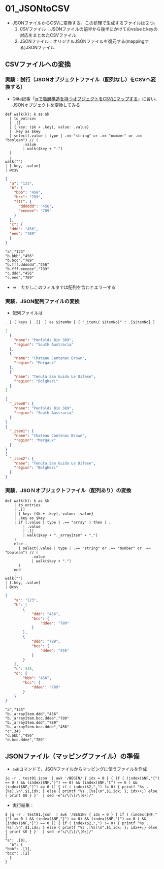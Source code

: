 # 01_JSONtoCSV
- JSONファイルからCSVに変換する。この処理で生成するファイルは２つ。
  1. CSVファイル：JSONファイルの前半から後半にかけてのvalueとkeyの対応をまとめたCSVファイル
  2. JSONファイル：オリジナルJSONファイルを復元する(mappingする)JSONファイル

## CSVファイルへの変換

### 実験：試行（JSONオブジェクトファイル（配列なし）をCSVへ変換する）
- Qiita記事「[jqで階層構造を持つオブジェクトをCSVにマップする](https://qiita.com/ma2saka/items/210ad80d36a49a1dd694)」に習い、JSONオブジェクトを変換してみる

```
def walk(k): k as $k
  | to_entries
  | .[]
  | { key: ($k + .key), value: .value}
  | .key as $key
  | select(.value | type | .== "string" or .== "number" or .== "boolean") // (
        .value 
        | walk($key + ".")
  )
  ;
walk("")
| [.key, .value] 
| @csv
```

```JSON
{
  "a": "123",
  "b": {
    "bbb": "456",
    "bcc": "789",
    "fff": {
      "dddddd": "456",
      "eeeeee": "789"
    }
  },
  "c": {
  "ddd": "456",
  "eee": "789"
  }
}
```

```CSV
"a","123"
"b.bbb","456"
"b.bcc","789"
"b.fff.dddddd","456"
"b.fff.eeeeee","789"
"c.ddd","456"
"c.eee","789"
```

- ⇒　ただしこのフィルタでは配列を含むとエラーする

### 実験．JSON配列ファイルの変換
- 配列ファイルは
```
. | ( keys | .[]  ) as $itemNo | { "_item\( $itemNo)" : .[$itemNo] } 
```

```JSON
[
  {
    "name": "Penfolds Bin 389",
    "region": "South Austraria"
  },
  {
    "name": "Chateau Cantenac Brown",
    "region": "Margaux"
  },
  {
    "name": "Tenuta San Guido Le Difese",
    "region": "Bolgheri"
  }
]
```

```JSON
{
  "_item0": {
    "name": "Penfolds Bin 389",
    "region": "South Austraria"
  }
}
{
  "_item1": {
    "name": "Chateau Cantenac Brown",
    "region": "Margaux"
  }
}
{
  "_item2": {
    "name": "Tenuta San Guido Le Difese",
    "region": "Bolgheri"
  }
}
```

### 実験．JSOＮオブジェクトファイル（配列あり）の変換

```
def walk(k): k as $k
    | to_entries
    | .[]
    | { key: ($k + .key), value: .value}
    | .key as $key
    | if (.value | type | .== "array" ) then ( . 
        | .value 
        | .[]  
        | walk($key + "._arrayItem" + ".") 
    )
    else .
      | select(.value | type | .== "string" or .== "number" or .== "boolean") // (
            .value 
            | walk($key + ".")
      )
    end
    ;
walk("")
| [.key, .value] 
| @csv
```

```JSON
{
    "a": "123",
    "b": [
        { 
            "ddd": "456",
            "bcc": {
                "ddee": "789"
            }    
        },
        { 
            "ddd": "789",
            "bcc": {
                "ddee": "456"
            }    
        }
    ],
    "c": 345,
    "d": {
        "bbb": "456",
        "bcc": {
            "ddee": "789"
        }
    }
}
```

```CSV
"a","123"
"b._arrayItem.ddd","456"
"b._arrayItem.bcc.ddee","789"
"b._arrayItem.ddd","789"
"b._arrayItem.bcc.ddee","456"
"c",345
"d.bbb","456"
"d.bcc.ddee","789"
```

## JSONファイル（マッピングファイル）の準備
- `awk`コマンドで、JSONファイルからマッピングに使うファイルを作成
```
jq -r . test01.json  | awk '/BEGIN/ { idx = 0 } { if ( (index($NF,"{") == 0 ) && (index($NF,"}") == 0) && (index($NF,"[") == 0 ) && (index($NF,"]") == 0 )) { if ( index($2,",") != 0) { printf "%s .[%s],\n",$1,idx; } else { printf "%s .[%s]\n",$1,idx; }; idx++;} else { print $0 } }'  | sed -e"s/\[\]/\[0\]/"
```

  - 実行結果：
```shell
$ jq -r . test01.json  | awk '/BEGIN/ { idx = 0 } { if ( (index($NF,"{") == 0 ) && (index($NF,"}") == 0) && (index($NF,"[") == 0 ) && (index($NF,"]") == 0 )) { if ( index($2,",") != 0) { printf "%s .[%s],\n",$1,idx; } else { printf "%s .[%s]\n",$1,idx; }; idx++;} else { print $0 } }'  | sed -e"s/\[\]/\[0\]/"
{
"a": .[0],
  "b": {
"bbb": .[1],
"bcc": .[2]
  }
}
```

